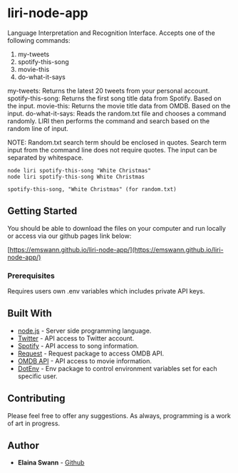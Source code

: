 # liri-node-app

Language Interpretation and Recognition Interface. Accepts one of the following commands:
  1) my-tweets
  2) spotify-this-song <song>
  3) movie-this <movie-title>
  4) do-what-it-says

my-tweets: Returns the latest 20 tweets from your personal account.
spotify-this-song: Returns the first song title data from Spotify. Based on the <song> input.
movie-this: Returns the movie title data from OMDB. Based on the <movie-title> input.
do-what-it-says: Reads the random.txt file and chooses a command randomly. LIRI then performs the command and search based on the random line of input.

NOTE: Random.txt search term should be enclosed in quotes. Search term input from the command line does not require quotes. The input can be separated by whitespace.

    node liri spotify-this-song "White Christmas" 
    node liri spotify-this-song White Christmas

    spotify-this-song, "White Christmas" (for random.txt)


## Getting Started

You should be able to download the files on your computer and run locally or access via our github pages link below:

[https://emswann.github.io/liri-node-app/](https://emswann.github.io/liri-node-app/)

### Prerequisites

Requires users own .env variables which includes private API keys.

## Built With

* [node.js](https://nodejs.org/en/node.js) - Server side programming language.
* [Twitter](https://www.npmjs.com/package/twitter) - API access to Twitter account.
* [Spotify](https://www.npmjs.com/package/node-spotify-api) - API access to song information.
* [Request](https://www.npmjs.com/package/request) - Request package to access OMDB API.
* [OMDB API](http://www.omdbapi.com) - API access to movie information.
* [DotEnv](https://www.npmjs.com/package/dotenv) - Env package to control environment variables set for each specific user.

## Contributing

Please feel free to offer any suggestions. As always, programming is a work of art in progress.

## Author

* **Elaina Swann** - [Github](https://github.com/emswann)


